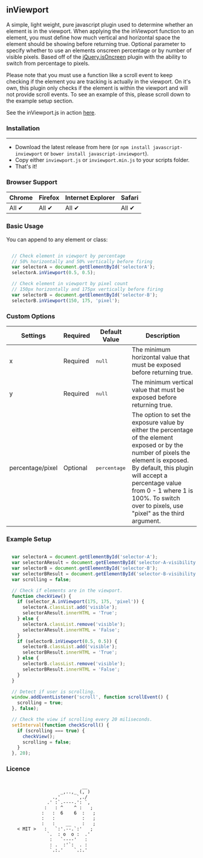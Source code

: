 inViewport
---

A simple, light weight, pure javascript plugin used to determine whether an element is in the viewport. When applying the the inViewport function to an element, you must define how much vertical and horizontal space the element should be showing before returning true. Optional parameter to specify whether to use an elements onscreen percentage or by number of visible pixels.   Based off of the <a href="https://github.com/moagrius/isOnScreen" target="_blank">jQuery.isOncreen</a> plugin with the ability to switch from percentage to pixels.

Please note that you must use a function like a scroll event to keep checking if the element you are tracking is actually in the viewport. On it's own, this plugin only checks if the element is within the viewport and will not provide scroll events. To see an example of this, please scroll down to the example setup section.

See the inViewport.js in action <a href="http://ianrogren.github.io/javascript-inViewport/">here</a>.


### Installation
---
- Download the latest release from here (or `npm install javascript-inviewport` or `bower install javascript-inviewport`).
- Copy either `inviewport.js` or `inviewport.min.js` to your scripts folder.
- That's it!


### Browser Support

| Chrome | Firefox | Internet Explorer | Safari |
| --- | --- | --- | --- |
| All ✔ | All ✔ | All ✔ | All ✔ |


### Basic Usage

You can append to any element or class:

``` javascript

  // Check element in viewport by percentage
  // 50% horizontally and 50% vertically before firing
  var selectorA = document.getElementById('selectorA');
  selectorA.inViewport(0.5, 0.5);

  // Check element in viewport by pixel count
  // 150px horizontally and 175px vertically before firing
  var selectorB = document.getElementById('selector-B');
  selectorB.inViewport(150, 175, 'pixel');
```


### Custom Options

| Settings | Required | Default Value | Description |
| --- | --- | --- | --- |
| x | Required | <pre>null</pre> |  The minimum horizontal value that must be exposed before returning true. |
| y | Required | <pre>null</pre> |  The minimum vertical value that must be exposed before returning true. |
| percentage/pixel | Optional | <pre>percentage</pre> | The option to set the exposure value by either the percentage of the element exposed or by the number of pixels the element is exposed.  By default, this plugin will accept a percentage value from 0 - 1 where 1 is 100%.  To switch over to pixels, use "pixel" as the third argument. |


### Example Setup

``` javascript

  var selectorA = document.getElementById('selector-A');
  var selectorAResult = document.getElementById('selector-A-visibility');
  var selectorB = document.getElementById('selector-B');
  var selectorBResult = document.getElementById('selector-B-visibility');
  var scrolling = false;

  // Check if elements are in the viewport.
  function checkView() {
    if (selector_A.inViewport(175, 175, 'pixel')) {
      selectorA.classList.add('visible');
      selectorAResult.innerHTML = 'True';
    } else {
      selectorA.classList.remove('visible');
      selectorAResult.innerHTML = 'False';
    }
    if (selectorB.inViewport(0.5, 0.5)) {
      selectorB.classList.add('visible');
      selectorBResult.innerHTML = 'True';
    } else {
      selectorB.classList.remove('visible');
      selectorBResult.innerHTML = 'False';
    }
  }

  // Detect if user is scrolling.
  window.addEventListener('scroll', function scrollEvent() {
    scrolling = true;
  }, false);

  // Check the view if scrolling every 20 miliseconds.
  setInterval(function checkScroll() {
    if (scrolling === true) {
      checkView();
      scrolling = false;
    }
  }, 20);
```

### Licence 
```

                            __
                    _,..,_ (, )
                 .,'      `,./
               .' :`.----.': `,
              :   : ^    ^ :   ;
             :   :  6    6  :   ;
             :   :          :   ;
             :   :    __    :   ;
    < MIT >   :   `:'.--.`:'   ;
               `.  : o  o :  .'
                :   `----'   :  
                : .  :'`:  . :
                `.:.'    `.:.' 
```


